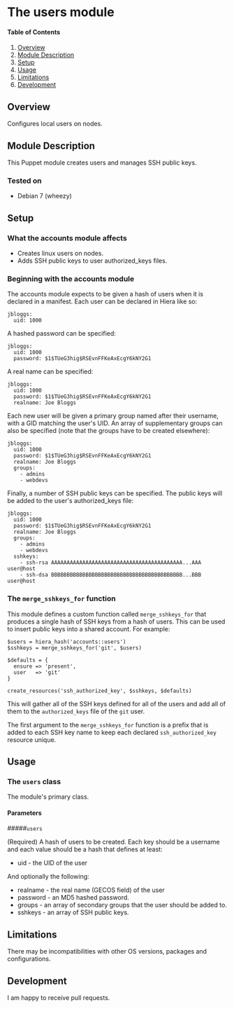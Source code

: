 # The users module

#### Table of Contents

1. [Overview](#overview)
2. [Module Description](#module-description)
3. [Setup](#setup)
4. [Usage](#usage)
5. [Limitations](#limitations)
6. [Development](#development)

## Overview

Configures local users on nodes.

## Module Description

This Puppet module creates users and manages SSH public keys.

### Tested on

* Debian 7 (wheezy)

## Setup

### What the accounts module affects

* Creates linux users on nodes.
* Adds SSH public keys to user authorized_keys files.

### Beginning with the accounts module

The accounts module expects to be given a hash of users when it is declared
in a manifest. Each user can be declared in Hiera like so:

    jbloggs:
      uid: 1000

A hashed password can be specified:

    jbloggs:
      uid: 1000
      password: $1$TUeG3hig$RSEvnFFKeAxEcgY6kNY2G1

A real name can be specified:

    jbloggs:
      uid: 1000
      password: $1$TUeG3hig$RSEvnFFKeAxEcgY6kNY2G1
      realname: Joe Bloggs

Each new user will be given a primary group named after their username, with
a GID matching the user's UID. An array of supplementary groups can also be
specified (note that the groups have to be created elsewhere):

    jbloggs:
      uid: 1000
      password: $1$TUeG3hig$RSEvnFFKeAxEcgY6kNY2G1
      realname: Joe Bloggs
      groups:
        - admins
        - webdevs

Finally, a number of SSH public keys can be specified. The public keys will
be added to the user's authorized_keys file:

    jbloggs:
      uid: 1000
      password: $1$TUeG3hig$RSEvnFFKeAxEcgY6kNY2G1
      realname: Joe Bloggs
      groups:
        - admins
        - webdevs
      sshkeys:
        - ssh-rsa AAAAAAAAAAAAAAAAAAAAAAAAAAAAAAAAAAAAAAAAAA...AAA user@host
        - ssh-dsa BBBBBBBBBBBBBBBBBBBBBBBBBBBBBBBBBBBBBBBBBB...BBB user@host

### The `merge_sshkeys_for` function

This module defines a custom function called `merge_sshkeys_for` that produces
a single hash of SSH keys from a hash of users. This can be used to insert
public keys into a shared account. For example:

    $users = hiera_hash('accounts::users')
    $sshkeys = merge_sshkeys_for('git', $users)

    $defaults = {
      ensure => 'present',
      user   => 'git'
    }

    create_resources('ssh_authorized_key', $sshkeys, $defaults)

This will gather all of the SSH keys defined for all of the users and add
all of them to the `authorized_keys` file of the `git` user.

The first argument to the `merge_sshkeys_for` function is a prefix that is
added to each SSH key name to keep each declared `ssh_authorized_key` resource
unique.

## Usage

### The `users` class

The module's primary class. 

#### Parameters

#####`users`

(Required) A hash of users to be created. Each key should be a username and
each value should be a hash that defines at least:

* uid - the UID of the user

And optionally the following:

* realname - the real name (GECOS field) of the user
* password - an MD5 hashed password.
* groups - an array of secondary groups that the user should be added to.
* sshkeys - an array of SSH public keys.

## Limitations

There may be incompatibilities with other OS versions, packages and
configurations.

## Development

I am happy to receive pull requests. 
